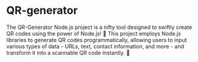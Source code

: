 # QR-generator
The QR-Generator Node.js project is a nifty tool designed to swiftly create QR codes using the power of Node.js! 🚀  This project employs Node.js libraries to generate QR codes programmatically, allowing users to input various types of data - URLs, text, contact information, and more - and transform it into a scannable QR code instantly. 📲
